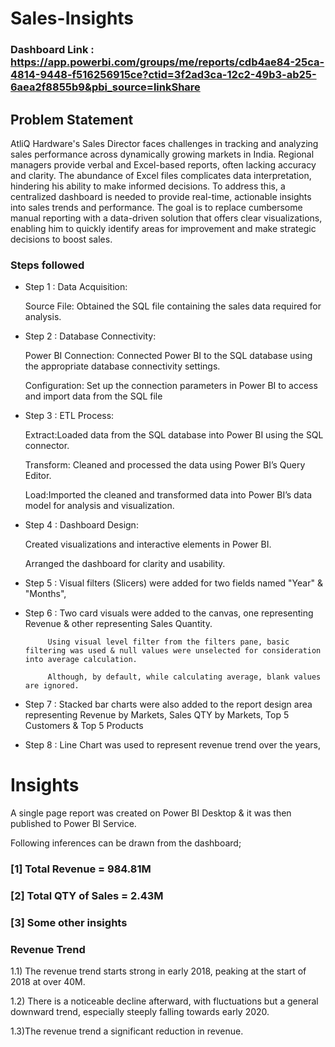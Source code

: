 
# Sales-Insights

### Dashboard Link : https://app.powerbi.com/groups/me/reports/cdb4ae84-25ca-4814-9448-f516256915ce?ctid=3f2ad3ca-12c2-49b3-ab25-6aea2f8855b9&pbi_source=linkShare

## Problem Statement

AtliQ Hardware's Sales Director faces challenges in tracking and analyzing sales performance across dynamically growing markets in India. Regional managers provide verbal and Excel-based reports, often lacking accuracy and clarity. The abundance of Excel files complicates data interpretation, hindering his 
ability to make informed decisions. To address this, a centralized dashboard is needed to provide real-time, actionable insights into sales trends and performance. The goal is to replace cumbersome manual reporting with a data-driven solution that offers clear visualizations, enabling him to quickly identify areas for improvement and make strategic decisions to boost sales.



### Steps followed 

- Step 1 : Data Acquisition:

  Source File: Obtained the SQL file containing the sales data required for analysis.

- Step 2 : Database Connectivity:

  Power BI Connection: Connected Power BI to the  SQL database using the appropriate database connectivity settings.
  
  Configuration: Set up the connection parameters in Power BI to access and import data from the SQL file
- Step 3 : ETL Process:

  Extract:Loaded data from the SQL database into Power BI using the SQL connector.

  Transform: Cleaned and processed the data using Power BI’s Query Editor.

  Load:Imported the cleaned and transformed data into Power BI’s data model for analysis and visualization.
- Step 4 : Dashboard Design:

  Created visualizations and interactive elements in Power BI.

  Arranged the dashboard for clarity and usability.
 
- Step 5 : Visual filters (Slicers) were added for two fields named "Year" & "Months", 
- Step 6 : Two card visuals were added to the canvas, one representing Revenue & other representing Sales Quantity.

           Using visual level filter from the filters pane, basic filtering was used & null values were unselected for consideration into average calculation.
           
           Although, by default, while calculating average, blank values are ignored.
- Step 7 : Stacked bar charts were also added to the report design area representing Revenue by Markets, Sales QTY by Markets, Top 5 Customers & Top 5 Products 
- Step 8 : Line Chart was used to represent revenue trend over the years,


# Insights

A single page report was created on Power BI Desktop & it was then published to Power BI Service.

Following inferences can be drawn from the dashboard;

### [1] Total Revenue = 984.81M

 
           
### [2] Total QTY of Sales = 2.43M
  
   
 ### [3] Some other insights
 
 ### Revenue Trend
 
 1.1) The revenue trend starts strong in early 2018, peaking at the start of 2018 at over 40M. 
 
 1.2) There is a noticeable decline afterward, with fluctuations but a general downward trend, especially steeply falling towards early 2020.
 
 1.3)The revenue trend a significant reduction in revenue.
 
